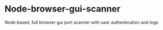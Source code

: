 # Node-browser-gui-scanner
Node based, full browser gui port scanner with user authentication and logs
